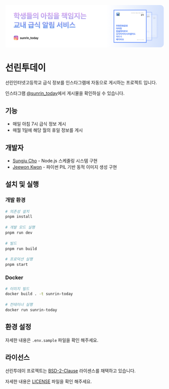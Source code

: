 ![Cover Image](/assets/banner_rounded.png)

# 선린투데이

선린인터넷고등학교 급식 정보를 인스타그램에 자동으로 게시하는 프로젝트 입니다.

인스타그램 [@sunrin_today](https://instagram.com/sunrin_today)에서 게시물을 확인하실 수 있습니다.

## 기능

- 매일 아침 7시 급식 정보 게시
- 매월 1일에 해당 월의 휴일 정보를 게시

## 개발자
- [Sungju Cho](https://github.com/) - Node.js 스케줄링 시스템 구현
- [Jeewon Kwon](https://github.com/jwkwon0817) - 파이썬 PIL 기반 동적 이미지 생성 구현

## 설치 및 실행

### 개발 환경

```bash
# 의존성 설치
pnpm install

# 개발 모드 실행
pnpm run dev

# 빌드
pnpm run build

# 프로덕션 실행
pnpm start
```

### Docker

```bash
# 이미지 빌드
docker build . -t sunrin-today

# 컨테이너 실행
docker run sunrin-today
```

## 환경 설정

자세한 내용은 `.env.sample` 파일을 확인 해주세요.

## 라이선스

선린투데이 프로젝트는 [BSD-2-Clause](LICENSE) 라이센스를 채택하고 있습니다.

자세한 내용은 [LICENSE](LICENSE) 파일을 확인 해주세요.